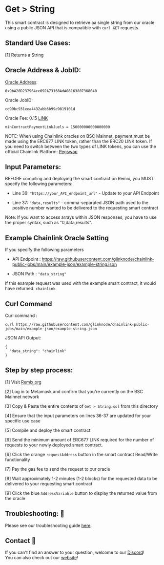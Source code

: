 # Get > String
This smart contract is designed to retrieve aa single string from our oracle using a public JSON API that is compatible with `curl GET` requests.

## Standard Use Cases:
[1] Returns a String

## Oracle Address & JobID:
[Oracle Address](https://bscscan.com/token/0x9bA20D237964ce692A73168AdA08163807368040): 
```
0x9bA20D237964ce692A73168AdA08163807368040
```
Oracle JobID: 
```
cd99bc931eea4432abb6b99e9819101d
```
Oracle Fee: 0.15 [LINK](https://bscscan.com/token/0x404460C6A5EdE2D891e8297795264fDe62ADBB75)
```
minContractPaymentLinkJuels = 150000000000000000
```

NOTE: When using Chainlink oracles on BSC Mainnet, payment must be made using the ERC677 LINK token, rather than the ERC20 LINK token. If you need to switch between the two types of LINK tokens, you can use the official Chainlink Platform: [Pegswap](https://pegswap.chain.link/)

## Input Parameters:
BEFORE compiling and deploying the smart contract on Remix, you MUST specify the following parameters:

* Line 36: `"https://your_API_endpoint_url"` - Update to your API Endpoint

* Line 37: `"data,results"` - comma-separated JSON path used to the positive number wanted to be delivered to the requesting smart contract

Note: If you want to access arrays within JSON responses, you have to use the proper syntax, such as "0,data,results".


## Example Chainlink Oracle Setting
If you specify the following parameters

* API Endpoint : https://raw.githubusercontent.com/glinknode/chainlink-public-jobs/main/example-json/example-string.json

* JSON Path : `"data_string"`

If this example request was used with the example smart contract, it would have returned: `chainlink`

## Curl Command
Curl command : 
```
curl https://raw.githubusercontent.com/glinknode/chainlink-public-jobs/main/example-json/example-string.json
```

JSON API Output:
```
{
  "data_string": "chainlink"
}
```

## Step by step process:
[1] Visit [Remix.org](https://remix.ethereum.org/)

[2] Log in to Metamask and confirm that you're currently on the BSC Mainnet network

[3] Copy & Paste the entire contents of `Get > String.sol` from this directory

[4] Ensure that the input parameters on lines 36-37 are updated for your specific use case

[5] Compile and deploy the smart contract

[6] Send the minimum amount of ERC677 LINK required for the number of requests to your newly deployed smart contract.

[6] Click the orange `requestAddress` button in the smart contract Read/Write functionality

[7] Pay the gas fee to send the request to our oracle

[8] Wait approximately 1-2 minutes (1-2 blocks) for the requested data to be delivered to your requesting smart contract

[9] Click the blue `AddressVariable` button to display the returned value from the oracle

## Troubleshooting: :nut_and_bolt:
Please see our troubleshooting guide [here](https://github.com/glinknode/chainlink-public-jobs#troubleshooting-nut_and_bolt).

## Contact :iphone:
If you can't find an answer to your question, welcome to our [Discord](https://discord.gg/KmZVYhYJUy)!  
You can also check out our [website](https://www.glink.solutions)!



